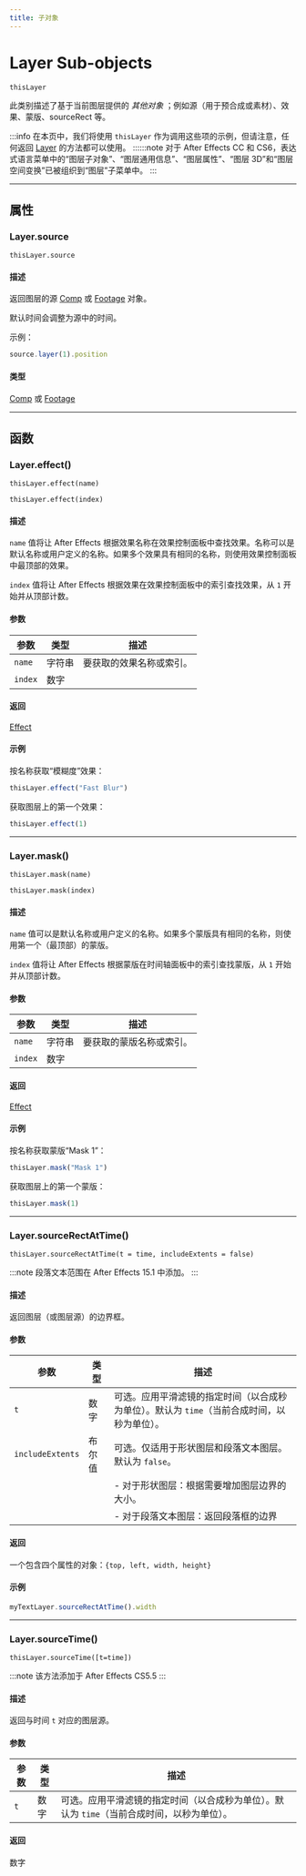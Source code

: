 ```yaml
---
title: 子对象
---
```

# Layer Sub-objects

`thisLayer`

此类别描述了基于当前图层提供的 *其他对象* ；例如源（用于预合成或素材）、效果、蒙版、sourceRect 等。

:::info
在本页中，我们将使用 `thisLayer` 作为调用这些项的示例，但请注意，任何返回 [Layer](.././layer) 的方法都可以使用。 ::::::note 对于 After Effects CC 和 CS6，表达式语言菜单中的“图层子对象”、“图层通用信息”、“图层属性”、“图层 3D”和“图层空间变换”已被组织到“图层”子菜单中。
:::

---

## 属性

### Layer.source

`thisLayer.source`

#### 描述

返回图层的源 [Comp](../objects/comp) 或 [Footage](../objects/footage) 对象。

默认时间会调整为源中的时间。

示例：

 ```js
source.layer(1).position
```

#### 类型

[Comp](../objects/comp) 或 [Footage](../objects/footage)

---

## 函数

### Layer.effect()

`thisLayer.effect(name)`

`thisLayer.effect(index)`

#### 描述

`name` 值将让 After Effects 根据效果名称在效果控制面板中查找效果。名称可以是默认名称或用户定义的名称。如果多个效果具有相同的名称，则使用效果控制面板中最顶部的效果。

`index` 值将让 After Effects 根据效果在效果控制面板中的索引查找效果，从 `1` 开始并从顶部计数。

#### 参数

| 参数      | 类型   | 描述                     |
| --------- | ------ | ------------------------ |
| `name`  | 字符串 | 要获取的效果名称或索引。 |
| `index` | 数字   |                          |

#### 返回

[Effect](../objects/effect)

#### 示例

按名称获取“模糊度”效果：

 ```js
thisLayer.effect("Fast Blur")
```

获取图层上的第一个效果：

 ```js
thisLayer.effect(1)
```

---

### Layer.mask()

`thisLayer.mask(name)`

`thisLayer.mask(index)`

#### 描述

`name` 值可以是默认名称或用户定义的名称。如果多个蒙版具有相同的名称，则使用第一个（最顶部）的蒙版。

`index` 值将让 After Effects 根据蒙版在时间轴面板中的索引查找蒙版，从 `1` 开始并从顶部计数。

#### 参数

| 参数      | 类型   | 描述                     |
| --------- | ------ | ------------------------ |
| `name`  | 字符串 | 要获取的蒙版名称或索引。 |
| `index` | 数字   |                          |

#### 返回

[Effect](../objects/effect)

#### 示例

按名称获取蒙版“Mask 1”：

 ```js
thisLayer.mask("Mask 1")
```

获取图层上的第一个蒙版：

 ```js
thisLayer.mask(1)
```

---

### Layer.sourceRectAtTime()

`thisLayer.sourceRectAtTime(t = time, includeExtents = false)`

:::note
段落文本范围在 After Effects 15.1 中添加。
:::

#### 描述

返回图层（或图层源）的边界框。

#### 参数

| 参数               | 类型   | 描述                                                                                          |
| ------------------ | ------ | --------------------------------------------------------------------------------------------- |
| `t`              | 数字   | 可选。应用平滑滤镜的指定时间（以合成秒为单位）。默认为 `time`（当前合成时间，以秒为单位）。 |
| `includeExtents` | 布尔值 | 可选。仅适用于形状图层和段落文本图层。默认为 `false`。                                      |
|                    |        | - 对于形状图层：根据需要增加图层边界的大小。                                                  |
|                    |        | - 对于段落文本图层：返回段落框的边界                                                          |

#### 返回

一个包含四个属性的对象：`{top, left, width, height}`

#### 示例

 ```js
myTextLayer.sourceRectAtTime().width
```

---

### Layer.sourceTime()

`thisLayer.sourceTime([t=time])`

:::note
该方法添加于 After Effects CS5.5
:::

#### 描述

返回与时间 `t` 对应的图层源。

#### 参数

| 参数  | 类型 | 描述                                                                                          |
| ----- | ---- | --------------------------------------------------------------------------------------------- |
| `t` | 数字 | 可选。应用平滑滤镜的指定时间（以合成秒为单位）。默认为 `time`（当前合成时间，以秒为单位）。 |

#### 返回

数字
